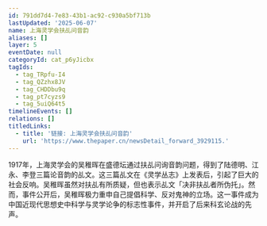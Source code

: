 ```yaml
---
id: 791dd7d4-7e83-43b1-ac92-c930a5bf713b
lastUpdated: '2025-06-07'
name: 上海灵学会扶乩问音韵
aliases: []
layer: 5
eventDate: null
categoryId: cat_p6yJicbx
tagIds:
  - tag_TRpfu-I4
  - tag_QZzhx8JV
  - tag_CHDDbu9q
  - tag_pt7cyzs9
  - tag_5uiQ64t5
timelineEvents: []
relations: []
titledLinks:
  - title: '链接: 上海灵学会扶乩问音韵'
    url: 'https://www.thepaper.cn/newsDetail_forward_3929115.'
---
```

1917年，上海灵学会的吴稚晖在盛德坛通过扶乩问询音韵问题，得到了陆德明、江永、李登三篇论音韵的乩文。这三篇乩文在《灵学丛志》上发表后，引起了巨大的社会反响。吴稚晖虽然对扶乩有所质疑，但也表示乩文「决非扶乩者所伪托」。然而，事件公开后，吴稚晖极力重申自己提倡科学、反对鬼神的立场。这一事件成为中国近现代思想史中科学与灵学论争的标志性事件，并开启了后来科玄论战的先声。
